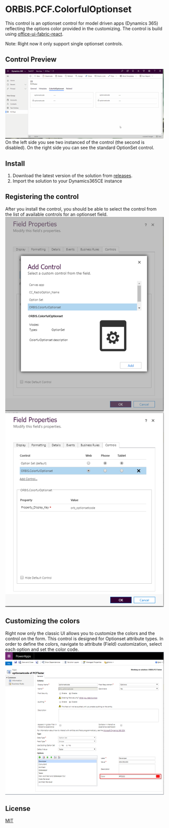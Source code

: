 # ORBIS.PCF.ColorfulOptionset
This control is an optionset control for model driven apps (Dynamics 365) reflecting the options color provided in the customizing. The control is build using [office-ui-fabric-react](https://github.com/OfficeDev/office-ui-fabric-react). 

Note: Right now it only support single optionset controls.

## Control Preview
![preview](./readmeContent/ColorfulOptionset.gif)
On the left side you see two instanced of the control (the second is disabled). On the right side you can see the standard OptionSet control.

## Install

1. Download the latest version of the solution from [releases](./releases).
2. Import the solution to your Dynamics365CE instance

## Registering the control

After you install the control, you should be able to select the control from the list of available controls for an optionset field.
![customizing](./readmeContent/Customizing_AddControl.png)
![customizing](./readmeContent/CustomizingOnTheForm.png)


## Customizing the colors

Right now only the classic UI allows you to customize the colors and the control on the form.
This control is designed for Optionset attribute types. In order to define the colors, navigate to attribute (Field) customization, select each option and set the color code.
![colors](./readmeContent/CustomizingColors.png)


## License

[MIT](./LICENSE)
